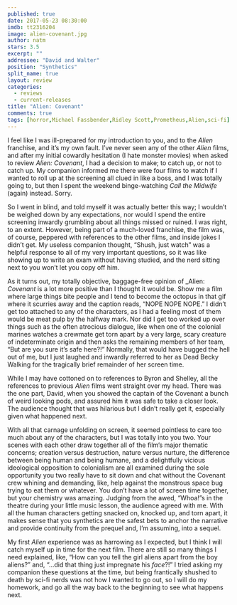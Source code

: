 ```yaml
---
published: true
date: 2017-05-23 08:30:00
imdb: tt2316204
image: alien-covenant.jpg
author: natm
stars: 3.5
excerpt: ""
addressee: "David and Walter"
position: "Synthetics"
split_name: true
layout: review
categories: 
  - reviews
  - current-releases
title: "Alien: Covenant"
comments: true
tags: [horror,Michael Fassbender,Ridley Scott,Prometheus,Alien,sci-fi]
---
```


I feel like I was ill-prepared for my introduction to you, and to the _Alien_ franchise, and it’s my own fault. I’ve never seen any of the other _Alien_ films, and after my initial cowardly hesitation (I hate monster movies) when asked to review _Alien: Covenant_, I had a decision to make; to catch up, or not to catch up. My companion informed me there were four films to watch if I wanted to roll up at the screening all clued in like a boss, and I was totally going to, but then I spent the weekend binge-watching _Call the Midwife_ (again) instead. Sorry.

So I went in blind, and told myself it was actually better this way; I wouldn’t be weighed down by any expectations, nor would I spend the entire screening inwardly grumbling about all things missed or ruined.  I was right, to an extent. However, being part of a much-loved franchise, the film was, of course, peppered with references to the other films, and inside jokes I didn’t get. My useless companion thought, “Shush, just watch” was a helpful response to all of my very important questions, so it was like showing up to write an exam without having studied, and the nerd sitting next to you won’t let you copy off him.   

As it turns out, my totally objective, baggage-free opinion of _Alien: _Covenant_ is a lot more positive than I thought it would be. Show me a film where large things bite people and I tend to become the octopus in that gif where it scurries away and the caption reads, “NOPE NOPE NOPE.” I didn’t get too attached to any of the characters, as I had a feeling most of them would be meat pulp by the halfway mark. Nor did I get too worked up over things such as the often atrocious dialogue, like when one of the colonial marines watches a crewmate  get torn apart by a very large, scary creature of indeterminate origin and then asks the remaining members of her team, “But are you sure it’s safe here?!” Normally, that would have bugged the hell out of me, but I just laughed and inwardly referred to her as Dead Becky Walking for the tragically brief remainder of her screen time. 

While I may have cottoned on to references to Byron and Shelley, all the references to previous _Alien_ films went straight over my head. There was the one part, David, when you showed the captain of the Covenant a bunch of weird looking pods, and assured him it was safe to take a closer look. The audience thought that was hilarious but I didn’t really get it, especially given what happened next.  

With all that carnage unfolding on screen, it seemed pointless to care too much about any of the characters, but I was totally into you two. Your scenes with each other draw together all of the film’s major thematic concerns; creation versus destruction, nature versus nurture, the difference between being human and being humane, and a delightfully vicious ideological opposition to colonialism are all examined during the sole opportunity you two really have to sit down and chat without the Covenant crew whining and demanding, like, help against the monstrous space bug trying to eat them or whatever.  You don’t have a lot of screen time together, but your chemistry was amazing.  Judging from the awed, “Whoa!”s in the theatre during your little music lesson, the audience agreed with me. With all the human characters getting snacked on, knocked up, and torn apart, it makes sense that you synthetics are the safest bets to anchor the narrative and provide continuity from the prequel and, I’m assuming, into a sequel. 

My first _Alien_ experience was as harrowing as I expected, but I think I will catch myself up in time for the next film. There are still so many things I need explained, like, “How can you tell the girl aliens apart from the boy aliens?” and, “...did that thing just impregnate his _face_?!” I tried asking my companion these questions at the time, but being frantically shushed to death by sci-fi nerds was not how I wanted to go out, so I will do my homework, and go all the way back to the beginning to see what happens next. 
